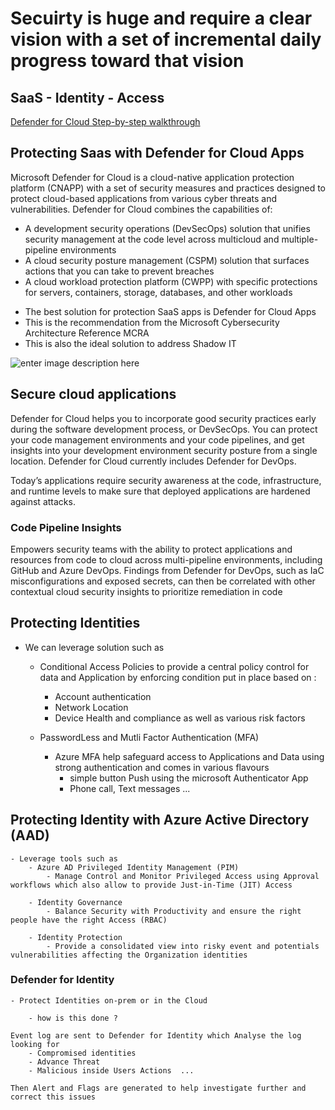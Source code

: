 # Secuirty is huge and require a clear vision with a set of incremental daily progress toward that vision  

## SaaS - Identity - Access  
[Defender for Cloud Step-by-step walkthrough](https://mslearn.cloudguides.com/en-us/guides/Protect%20your%20multi-cloud%20environment%20with%20Microsoft%20Defender%20for%20Cloud)
## Protecting Saas with Defender for Cloud Apps  
Microsoft Defender for Cloud is a cloud-native application protection platform (CNAPP) with a set of security measures and practices designed to protect cloud-based applications from various cyber threats and vulnerabilities. Defender for Cloud combines the capabilities of:

 * A development security operations (DevSecOps) solution that unifies security management at the code level across multicloud and multiple-pipeline environments  
 * A cloud security posture management (CSPM) solution that surfaces actions that you can take to prevent breaches  
 * A cloud workload protection platform (CWPP) with specific protections for servers, containers, storage, databases, and other workloads  
 - The best solution for protection SaaS apps is Defender for Cloud Apps
 - This is the recommendation from the Microsoft Cybersecurity Architecture Reference MCRA  
 - This is also the ideal solution to address Shadow IT  

![enter image description here](https://learn.microsoft.com/en-us/azure/defender-for-cloud/media/defender-for-cloud-introduction/defender-for-cloud-pillars.png) 

## Secure cloud applications
Defender for Cloud helps you to incorporate good security practices early during the software development process, or DevSecOps. You can protect your code management environments and your code pipelines, and get insights into your development environment security posture from a single location. Defender for Cloud currently includes Defender for DevOps.

Today’s applications require security awareness at the code, infrastructure, and runtime levels to make sure that deployed applications are hardened against attacks.  

### Code Pipeline Insights  
  Empowers security teams with the ability to protect applications and resources from code to cloud across multi-pipeline environments, including GitHub and Azure DevOps. Findings from Defender for DevOps, such as IaC misconfigurations and exposed secrets, can then be correlated with other contextual cloud security insights to prioritize remediation in code  

## Protecting Identities 

- We can leverage solution such as  
    
    - Conditional Access Policies to provide a central policy control for data and Application 
    by enforcing condition put in place based on :
        - Account authentication  
        - Network Location  
        - Device Health and compliance as well as various risk factors  
   
   - PasswordLess and Mutli Factor Authentication (MFA)  
        - Azure MFA help safeguard access to Applications and Data using strong authentication and comes in various flavours  
           - simple button Push using the microsoft Authenticator App  
           - Phone call, Text messages ... 

## Protecting Identity with Azure Active Directory (AAD)

    - Leverage tools such as 
        - Azure AD Privileged Identity Management (PIM)  
            - Manage Control and Monitor Privileged Access using Approval workflows which also allow to provide Just-in-Time (JIT) Access  
        
        - Identity Governance  
            - Balance Security with Productivity and ensure the right people have the right Access (RBAC)  
        
        - Identity Protection  
            - Provide a consolidated view into risky event and potentials vulnerabilities affecting the Organization identities  


### Defender for Identity  

    - Protect Identities on-prem or in the Cloud  

        - how is this done ?

    Event log are sent to Defender for Identity which Analyse the log looking for 
        - Compromised identities  
        - Advance Threat  
        - Malicious inside Users Actions  ...  

    Then Alert and Flags are generated to help investigate further and correct this issues   

